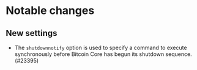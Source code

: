 Notable changes
===============

New settings
------------

- The `shutdownnotify` option is used to specify a command to execute synchronously
before Bitcoin Core has begun its shutdown sequence. (#23395)
